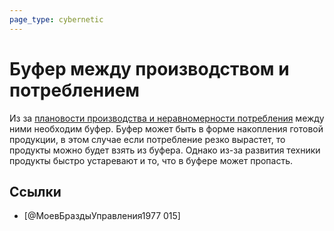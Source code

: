 ```yaml
---
page_type: cybernetic
---
```

# Буфер между производством и потреблением

Из за [плановости производства и неравномерности потребления]([[20230206001723]]) между ними необходим буфер. Буфер может быть в форме накопления готовой продукции, в этом случае если потребление резко вырастет, то продукты можно будет взять из буфера. Однако из-за развития техники продукты быстро устаревают и то, что в буфере может пропасть.

## Ссылки

* [@МоевБраздыУправления1977 015]

